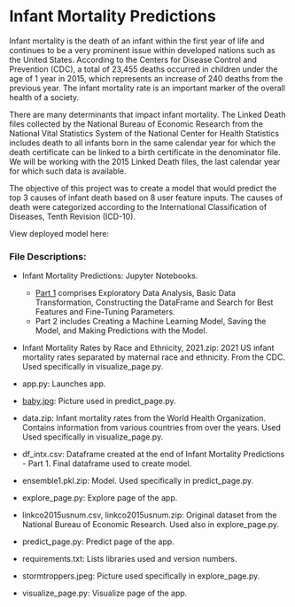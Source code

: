 # Infant Mortality Predictions

Infant mortality is the death of an infant within the first year of life and continues to be a very prominent issue within developed nations such as the United States. According to the Centers for Disease Control and Prevention (CDC), a total of 23,455 deaths occurred in children under the age of 1 year in 2015, which represents an increase of 240 deaths from the previous year. The infant mortality rate is an important marker of the overall health of a society. 

There are many determinants that impact infant mortality. The Linked Death files collected by the National Bureau of Economic Research from the National Vital Statistics System of the National Center for Health Statistics includes death to all infants born in the same calendar year for which the death certificate can be linked to a birth certificate in the denominator file. We will be working with the 2015 Linked Death files, the last calendar year for which such data is available.

The objective of this project was to create a model that would predict the top 3 causes of infant death based on 8 user feature inputs. The causes of death were categorized according to the International Classification of Diseases, Tenth Revision (ICD-10). 

View deployed model here:

### File Descriptions:

- Infant Mortality Predictions: Jupyter Notebooks.
  -   [Part 1](https://github.com/ythuang26/infant_mortalitypred/blob/main/Infant%20Mortality%20Predictions-Part%201.ipynb) comprises Exploratory Data Analysis, Basic Data Transformation, Constructing the DataFrame and Search for Best Features and Fine-Tuning Parameters.
  -   Part 2 includes Creating a Machine Learning Model, Saving the Model, and Making Predictions with the Model.

- Infant Mortality Rates by Race and Ethnicity, 2021.zip: 2021 US infant mortality rates separated by maternal race and ethnicity. From the CDC. Used specifically in visualize_page.py.

- app.py: Launches app. 

- [baby.jpg](https://github.com/ythuang26/infant_mortalitypred/blob/main/baby.jpg): Picture used in predict_page.py.

- data.zip: Infant mortality rates from the World Health Organization. Contains information from various countries from over the years. Used Used specifically in visualize_page.py.

- df_intx.csv: Dataframe created at the end of Infant Mortality Predictions - Part 1. Final dataframe used to create model.

- ensemble1.pkl.zip: Model. Used specifically in predict_page.py.

- explore_page.py: Explore page of the app.

- linkco2015usnum.csv, linkco2015usnum.zip: Original dataset from the National Bureau of Economic Research. Used also in explore_page.py.

- predict_page.py: Predict page of the app.

- requirements.txt: Lists libraries used and version numbers.

- stormtroppers.jpeg: Picture used specifically in explore_page.py.

- visualize_page.py: Visualize page of the app.



